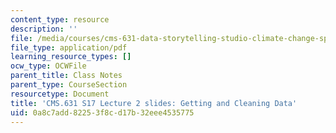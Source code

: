 ```yaml
---
content_type: resource
description: ''
file: /media/courses/cms-631-data-storytelling-studio-climate-change-spring-2017/0a8c7add82253f8cd17b32eee4535775_MITCMS_631S17_lec2_data.pdf
file_type: application/pdf
learning_resource_types: []
ocw_type: OCWFile
parent_title: Class Notes
parent_type: CourseSection
resourcetype: Document
title: 'CMS.631 S17 Lecture 2 slides: Getting and Cleaning Data'
uid: 0a8c7add-8225-3f8c-d17b-32eee4535775
---
```

